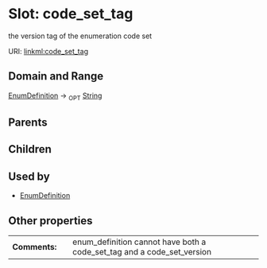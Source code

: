 
# Slot: code_set_tag


the version tag of the enumeration code set

URI: [linkml:code_set_tag](https://w3id.org/linkml/code_set_tag)


## Domain and Range

[EnumDefinition](EnumDefinition.md) &#8594;  <sub>OPT</sub> [String](String.md)

## Parents


## Children


## Used by

 * [EnumDefinition](EnumDefinition.md)

## Other properties

|  |  |  |
| --- | --- | --- |
| **Comments:** | | enum_definition cannot have both a code_set_tag and a code_set_version |

